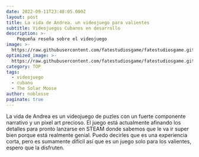 ```yaml
---
date: 2022-09-11T23:48:05.000Z
layout: post
title: La vida de Andrea. un videojuego para valientes
subtitle: Videojuegos Cubanos en desarrollo
description: >-
    Pequeña reseña sobre el videojuego 
image: >-
  https://raw.githubusercontent.com/fatestudiosgame/fatestudiosgame.github.io/master/src/img/images-post/naruto-la-llegada-de-los-monos-chinos.jpg
optimized_image: >-
  https://raw.githubusercontent.com/fatestudiosgame/fatestudiosgame.github.io/master/src/img/images-post/naruto-la-llegada-de-los-monos-chinos.jpg
category: TOP
tags:
  - videojuego
  - cubano
  - The Solar Moose
author: noblesse
paginate: true
---
```

La vida de Andrea es un videojuego de puzles con un fuerte componente narrativo y un pixel art precioso. El juego está actualmente afinando los detalles para pronto lanzarse en STEAM donde sabemos que le va ir super bien porque está realmente genial. Puedo decirles que es una experiencia corta, pero es sumamente difícil así que es un juego solo para los valientes, espero que la disfruten.  
